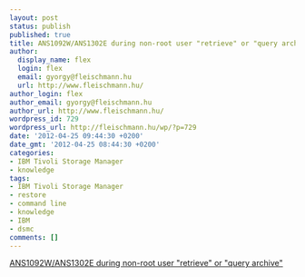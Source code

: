 ```yaml
---
layout: post
status: publish
published: true
title: ANS1092W/ANS1302E during non-root user "retrieve" or "query archive"
author:
  display_name: flex
  login: flex
  email: gyorgy@fleischmann.hu
  url: http://www.fleischmann.hu/
author_login: flex
author_email: gyorgy@fleischmann.hu
author_url: http://www.fleischmann.hu/
wordpress_id: 729
wordpress_url: http://fleischmann.hu/wp/?p=729
date: '2012-04-25 09:44:30 +0200'
date_gmt: '2012-04-25 08:44:30 +0200'
categories:
- IBM Tivoli Storage Manager
- knowledge
tags:
- IBM Tivoli Storage Manager
- restore
- command line
- knowledge
- IBM
- dsmc
comments: []
---
```

<p><a href="https://www-304.ibm.com/support/docview.wss?uid=swg21316582">ANS1092W/ANS1302E during non-root user "retrieve" or "query archive"</a></p>
